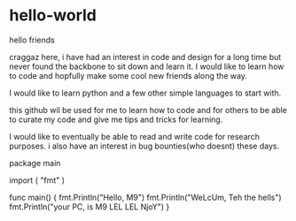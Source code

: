 # hello-world

hello friends

craggaz here, i have had an interest in code and design for a long time but never found the backbone to sit down and learn it. I would like to learn how to code and hopfully make some cool new friends along the way.

I would like to learn python and a few other simple languages to start with.

this github wil be used for me to learn how to code and for others to be able to curate my code and give me tips and tricks for learning.

I would like to eventually be able to read and write code for research purposes. i also have an interest in bug bounties(who doesnt) these days.


package main

import (
	"fmt"
)

func main() {
	fmt.Println("Hello, M9")
	fmt.Println("WeLcUm, Teh the hells")
	fmt.Println("your PC, is M9 LEL LEL NjoY")
}
